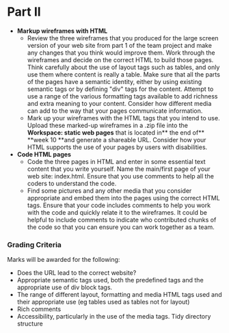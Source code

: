 # Part II
- **Markup wireframes with HTML**
    - Review the three wireframes that you produced for the large screen version of your web site from part 1 of the team project and make any changes that you think would improve them. Work through the wireframes and decide on the correct HTML to build those pages. Think carefully about the use of layout tags such as tables, and only use them where content is really a table. Make sure that all the parts of the pages have a semantic identity, either by using existing semantic tags or by defining "div" tags for the content. Attempt to use a range of the various formatting tags available to add richness and extra meaning to your content. Consider how different media can add to the way that your pages communicate information.
    - Mark up your wireframes with the HTML tags that you intend to use. Upload these marked-up wireframes in a .zip file into the **Workspace: static web pages** that is located in** the end of** **week 10 **and generate a shareable URL. Consider how your HTML supports the use of your pages by users with disabilities.
- **Code HTML pages**
    - Code the three pages in HTML and enter in some essential text content that you write yourself. Name the main/first page of your web site: index.html. Ensure that you use comments to help all the coders to understand the code.
    - Find some pictures and any other media that you consider appropriate and embed them into the pages using the correct HTML tags. Ensure that your code includes comments to help you work with the code and quickly relate it to the wireframes. It could be helpful to include comments to indicate who contributed chunks of the code so that you can ensure you can work together as a team.

### Grading Criteria
Marks will be awarded for the following:

- Does the URL lead to the correct website? 
- Appropriate semantic tags used, both the predefined tags and the appropriate use of div block tags.  
- The range of different layout, formatting and media HTML tags used and their appropriate use (eg tables used as tables not for layout)  
- Rich comments  
- Accessibility, particularly in the use of the media tags.   Tidy directory structure  